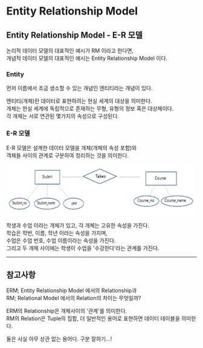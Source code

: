 # Entity Relationship Model

## Entity Relationship Model - E-R 모델

논리적 데이터 모델의 대표적인 예시가 RM 이라고 한다면,  
개념적 데이터 모델의 대표적인 예시는 Entity Relationship Model 이다.

### Entity

먼저 이름에서 조금 생소할 수 있는 개념인 엔티티라는 개념이 있다.

엔티티(개체)란 데이터로 표현하려는 현실 세계의 대상을 의미한다.  
개체는 현실 세계에 독립적으로 존재하는 무형, 유형의 정보 혹은 대상체이다.  
각 개체는 서로 연관된 몇가지의 속성으로 구성된다.

### E-R 모델

E-R 모델은 설계한 데이터 모델을 개체(개체의 속성 포함)와  
객체들 사이의 관계로 구분하여 정리하는 것을 의미한다.

![ERM](./image/ERM.PNG)

학생과 수업 이라는 개체가 있고, 각 개체는 고유한 속성을 가진다.  
학습은 학번, 이름, 학년 이라는 속성을 가지며,  
수업은 수업 번호, 수업 이름이라는 속성을 가진다.  
그리고 두 개체 사이에는 학생이 수업을 '수강한다'라는 관계를 가진다.

---

## 참고사항

ERM; Entity Relationship Model 에서의 Relationship과  
RM; Relational Model 에서의 Relation의 차이는 무엇일까?

ERM의 Relationship은 개체사이의 '관계'를 의미한다.  
RM의 Relation은 Tuple의 집합, 더 일반적인 용어로 표현하면 데이터 테이블을 의미한다.

둘은 사실 아무 상관 없는 용어다. 구분 잘하기…!
